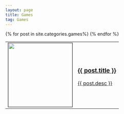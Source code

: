 ```yaml
---
layout: page
title: Games
tag: Games
---
```


<div class="games">
		<table>
		{% for post in site.categories.games%}
			<tr>
				<td style="Width: 200px">
					<a href="{{ post.url }}">
						<img src="{{ post.image }}" height="200px" width="200px" border="1px"/>
					</a>
				</td>
				<td>
					<a class="list" href="{{ post.url }}">
						<h3>{{ post.title }}</h3>
						<p>
							{{ post.desc }}
						</p>
					</a>
				</td>
			</tr>
		{% endfor %}
	</table>
</div>
